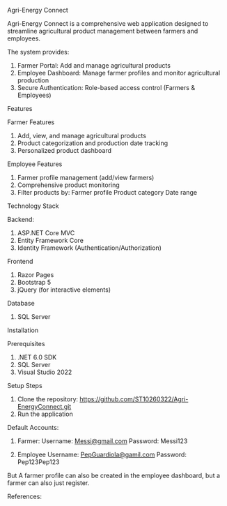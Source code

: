Agri-Energy Connect

Agri-Energy Connect is a comprehensive web application designed to streamline agricultural product management between farmers and employees. 

The system provides:
1. Farmer Portal: Add and manage agricultural products
2. Employee Dashboard: Manage farmer profiles and monitor agricultural production
3. Secure Authentication: Role-based access control (Farmers & Employees)

Features

Farmer Features
1. Add, view, and manage agricultural products
2. Product categorization and production date tracking
3. Personalized product dashboard

Employee Features
1. Farmer profile management (add/view farmers)
2. Comprehensive product monitoring
3. Filter products by:
      Farmer profile
      Product category
      Date range




Technology Stack

Backend:
1. ASP.NET Core MVC
2. Entity Framework Core
3. Identity Framework (Authentication/Authorization)

Frontend
1. Razor Pages
2. Bootstrap 5
3. jQuery (for interactive elements)

Database
1. SQL Server


Installation

Prerequisites
1. .NET 6.0 SDK
2. SQL Server
3. Visual Studio 2022

Setup Steps
1. Clone the repository: https://github.com/ST10260322/Agri-EnergyConnect.git
2. Run the application



Default Accounts:

1. Farmer:
      Username: Messi@gmail.com
      Password: Messi123

2. Employee
      Username: PepGuardiola@gamil.com
      Password: Pep123Pep123

But A farmer profile can also be created in the employee dashboard, but a farmer can also just register.


References:


   
   
